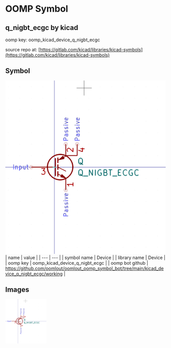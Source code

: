 # OOMP Symbol  
## q_nigbt_ecgc  by kicad  
  
oomp key: oomp_kicad_device_q_nigbt_ecgc  
  
source repo at: [https://gitlab.com/kicad/libraries/kicad-symbols](https://gitlab.com/kicad/libraries/kicad-symbols)  
## Symbol  
  
[![working.png](working_600.png)](working.png)  
| name | value | 
| --- | --- | 
| symbol name | Device | 
| library name | Device | 
| oomp key | oomp_kicad_device_q_nigbt_ecgc | 
| oomp bot github | https://github.com/oomlout/oomlout_oomp_symbol_bot/tree/main/kicad_device_q_nigbt_ecgc/working | 
## Images  
  
[![working.png](working_140.png)](working.png)  
